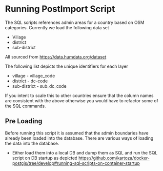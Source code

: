 # Running PostImport Script

The SQL scripts references admin areas for a country based on OSM
categories. Currently we load the following data set 

* Village
* district
* sub-district

All sourced from https://data.humdata.org/dataset

The following list depicts the unique identifiers for each layer

* village - village_code
* district - dc-code
* sub-district - sub_dc_code

If you intent to scale this to other countries ensure that the 
column names are consistent with the above otherwise you would 
have to refactor some of the SQL commands.

## Pre Loading

Before running this script it is assumed that the admin boundaries
have already been loaded into the database. There are various ways
of loading the data into the database. 

* Either load them into a local DB and dump them as SQL and run
the SQL script on DB startup as depicted https://github.com/kartoza/docker-postgis/tree/develop#running-sql-scripts-on-container-startup



